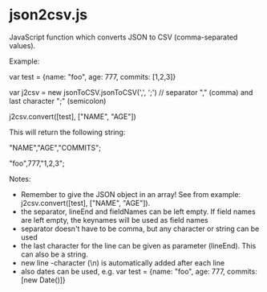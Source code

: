 json2csv.js
===========

JavaScript function which converts JSON to CSV (comma-separated values).

Example:

var test = {name: "foo", age: 777, commits: [1,2,3]}

var j2csv = new jsonToCSV.jsonToCSV(',', ';') // separator "," (comma) and last character ";" (semicolon)

j2csv.convert([test], ["NAME", "AGE"])

This will return the following string:


"NAME","AGE","COMMITS";

"foo",777,"1,2,3";


Notes:
* Remember to give the JSON object in an array! See from example: j2csv.convert([test], ["NAME", "AGE"]).
* the separator, lineEnd and fieldNames can be left empty. If field names are left empty, the keynames will be used as field names
* separator doesn't have to be comma, but any character or string can be used
* the last character for the line can be given as parameter (lineEnd). This can also be a string.
* new line -character (\n) is automatically added after each line
* also dates can be used, e.g. var test = {name: "foo", age: 777, commits: [new Date()]}
